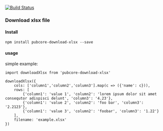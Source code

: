 [![Build Status](https://travis-ci.org/pubcore/download-xlsx.svg?branch=master)](https://travis-ci.org/pubcore/download-xlsx)

### Download xlsx file

#### Install

	npm install pubcore-download-xlsx --save

#### usage

simple example:

	import downloadXlsx from 'pubcore-download-xlsx'

	downloadXlsx({
		cols: ['column1','column2','column3'].map(c => ({'name': c})),
		rows: [
			{'column1': 'value 1', 'column2': 'lorem ipsum dolor sit amet consequtor adispisci delunt', 'column3': '4.23'},
			{'column1': 'value 2', 'column2': 'foo bar', 'column3': '2.2123'},
			{'column1': 'value 3', 'column2': 'foobar', 'column3': '1.22'}
		],
		filename: 'example.xlsx'
	})
